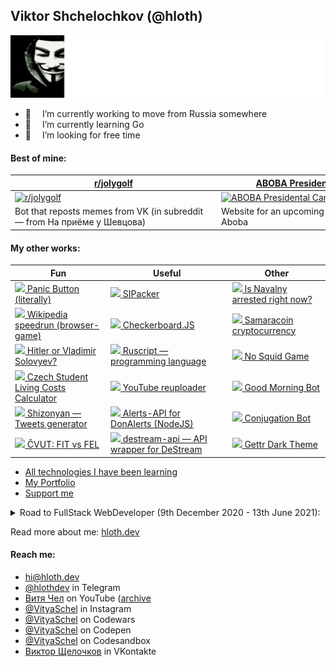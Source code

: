 ## Viktor Shchelochkov (@hloth)

![ёкарный бабай](./banner.svg)

- 🔭  I’m currently working to move from Russia somewhere
- 🌱  I’m currently learning Go
- 🤔  I’m looking for free time

#### Best of mine:
| <div style="width: 316px">[r/jolygolf](https://github.com/VityaSchel/RedditJolygolfBot)</div> | <div style="width: 316px">[ABOBA Presidental Campaign](https://github.com/VityaSchel/ABOBA-2024-election-campaign-website/)</div> | <div style="width: 316px">[Stigfinnare](https://stigfinnare.utidteam.com)</div> |
---|---|---
| [<img width="316" alt="r/jolygolf" src="https://user-images.githubusercontent.com/59040542/109418542-51fc6f80-79e2-11eb-8de7-bbafa387befe.png">](https://github.com/VityaSchel/RedditJolygolfBot) | [<img width="316" alt="ABOBA Presidental Campaign" src="https://user-images.githubusercontent.com/59040542/144708238-f5124658-9eb1-497b-9162-afaa8b05248e.png">](https://github.com/VityaSchel/ABOBA-2024-election-campaign-website/) | [<img width="316" alt="Stigfinnare" src="https://user-images.githubusercontent.com/59040542/109418539-4f9a1580-79e2-11eb-90d2-3593ac44c53f.png">](https://stigfinnare.utidteam.com) |
| Bot that reposts memes from VK (in subreddit — from На приёме у Шевцова) | Website for an upcoming Russian leader Valeriy Aboba | MMO Battleroyale videogame with a collection of minigames |

<!-- waiting for remafia to come out...
#### Some of my mobile games:

[Remafia]()|[Roller-Ride](https://play.google.com/store/apps/details?id=com.VityaSchel.RollerRide)|[GoStudy's Masha Simulator](https://play.google.com/store/apps/details?id=com.VityaSchel.GoStudyMashaSimulator)
---|---|---
[<img width="316" alt="Remafia" src="@REMAFIA@">]()|[<img width="316" alt="Roller-Ride" src="https://user-images.githubusercontent.com/59040542/134201913-c6af4682-d311-4560-92ed-4d356624a437.png">](https://play.google.com/store/apps/details?id=com.VityaSchel.RollerRide)|[<img width="316" alt="GoStudy's Masha Simulator" src="https://user-images.githubusercontent.com/59040542/134202848-baf1c299-4fea-444f-9176-fa4b64dc117b.png">](https://play.google.com/store/apps/details?id=com.VityaSchel.GoStudyMashaSimulator)
Remake of legendary Remafia Online written on top of React Native & Expo|My first mobile arcade game made in Unity with (ads, donate removed)|Mobile clicker game made in Unity in honor of Masha from GoStudy  

-->
#### My other works:
|Fun|Useful|Other|
|---|---|---|
|[<img src="https://user-images.githubusercontent.com/59040542/113713982-fae06d80-96f8-11eb-96fc-db85517df744.png" height="15px"/> Panic Button (literally)](https://vityaschel.github.io/panic-button/) | [<img src="https://user-images.githubusercontent.com/59040542/134213908-ce7bedd0-7979-4b2f-befc-b659c299330c.png" height="15px"/> SIPacker](https://github.com/VityaSchel/SIPacker) | [<img src="https://user-images.githubusercontent.com/59040542/113713981-fae06d80-96f8-11eb-9b94-2b8026aaf34a.png" height="15px"/> Is Navalny arrested right now?](http://navalnyarrested.utidteam.com/) |
|[<img src="https://user-images.githubusercontent.com/59040542/113714003-fddb5e00-96f8-11eb-8b1d-6d00c05d9cad.png" height="15px"/> Wikipedia speedrun (browser-game)](https://wikipedia.utidteam.com/) | [<img src="https://user-images.githubusercontent.com/59040542/136706958-54cca176-6eca-44c5-b8ed-261f1f3093dd.png" height="15px"/> Checkerboard.JS](https://github.com/VityaSchel/checkerboardjs) | [<img src="https://user-images.githubusercontent.com/59040542/113713979-fa47d700-96f8-11eb-93cf-fb7b5a3a84ed.png" height="15px"/> Samaracoin cryptocurrency](https://t.me/samaracoinbot) |
|[<img src="https://user-images.githubusercontent.com/59040542/113713995-fd42c780-96f8-11eb-8b3f-129c92411bc4.png" height="15px"/> Hitler or Vladimir Solovyev?](https://github.com/VityaSchel/vladimir-solovyev)|[<img src="https://user-images.githubusercontent.com/59040542/113713991-fcaa3100-96f8-11eb-85be-8f5e03c8cb15.png" height="15px"/> Ruscript — programming language](https://github.com/VityaSchel/ruscript)| [<img src="https://user-images.githubusercontent.com/59040542/137275609-3b18b5fe-b060-453b-a22a-4a80716b49b7.png" height="15px"/> No Squid Game](https://github.com/VityaSchel/no-squid-game)|
|[<img src="https://user-images.githubusercontent.com/59040542/121818547-e68c9400-cc98-11eb-8da9-a4fe69b9784e.png" height="15px"/> Czech Student Living Costs Calculator](https://utidteam.com/gostudy/)|[<img src="https://user-images.githubusercontent.com/59040542/142717934-0f3dd7f2-853f-49fa-b601-5a1661aa56f1.png" height="15px"/> YouTube reuploader](https://github.com/VityaSchel/reuploader)|[<img src="https://user-images.githubusercontent.com/59040542/134208883-ee628b8b-4f65-41ae-b0d9-9a85d2f3b2c6.png" height="15px"/> Good Morning Bot](https://github.com/VityaSchel/goodmorning-bot)|
|[<img src="https://user-images.githubusercontent.com/59040542/119943038-8e207b80-bfa3-11eb-8892-5af5a839581e.png" height="15px"/> Shizonyan — Tweets generator](https://github.com/VityaSchel/shizonyan)|[<img src="https://user-images.githubusercontent.com/59040542/119943920-b52b7d00-bfa4-11eb-8bae-2293dd57318a.png" height="15px"/> Alerts-API for DonAlerts (NodeJS)](https://github.com/VityaSchel/alerts-api)|[<img src="https://user-images.githubusercontent.com/59040542/119949171-a9db5000-bfaa-11eb-890f-da4315e599b0.png" height="15px"/> Conjugation Bot](https://github.com/VityaSchel/RusWordConBot)|
|[<img src="https://user-images.githubusercontent.com/59040542/121818531-d70d4b00-cc98-11eb-8fab-81e0981448a9.png" height="15px"/> ČVUT: FIT vs FEL](https://utidteam.com/FITvsFEL/)|[<img src="https://user-images.githubusercontent.com/59040542/120078676-a8e91200-c0c1-11eb-84ce-ae67965c3399.png" height="15px"/> destream-api — API wrapper for DeStream](https://github.com/VityaSchel/destream-api)|[<img src="https://user-images.githubusercontent.com/59040542/134209580-1bf5e8fb-1c68-4422-bf67-06ad6795409d.png" height="15px"/> Gettr Dark Theme](https://github.com/vityaschel/gettr-dark-theme)|

- [All technologies I have been learning](https://hloth.dev/me)
- [My Portfolio](https://hloth.dev/portfolio)
- [Support me](https://hloth.dev/donate)

<details> 
  <summary>Road to FullStack WebDeveloper (9th December 2020 - 13th June 2021):</summary>

  <img src="./progress_bar.svg" alt="100%"></img>
    
  ✅ Learning how to design UX\
  ✅ Learning how to write clear code\
  ✅ Learning Less and SCSS\
  ✅ Learning web security\
  ✅ Learning how to create PWA\
  ✅ Learning ReactJS + bundling\
  ✅ Learning Reactstrap, bootstrap and material-ui\
  ✅ Learning TypeScript\
  ✅ Learning ESLint\
  ✅ Learning Node.js (in depth)\
  ✅ Learning NextJS (SWR, incremental generation)\
  ✅ Learning Redux, custom React hooks\
  ✅ Learning ThreeJS\
  ✅ Learning npm and yarn (completely)\
  ✅ Learning MongoDB, mongo shell, nodejs driver\
  ✅ Learning react-spring and react-hook-form\
  ✅ Learning mapbox and amp.dev (superficial)\
  ✅ Learning browserify, webpack and esbuild (in depth)\
  ✅ Learning testing theory\
  ✅ Learning Git (completely)\
  ✅ Learning testing frameworks (+postman)\
  ✅ Learning containers and Docker (superficial)\
  ✅ Start developing splooit with new knowledge
</details>
 
Read more about me: [hloth.dev](https://hloth.dev)

#### Reach me:
- [hi@hloth.dev](mailto:hi@hloth.dev)
- [@hlothdev](https://t.me/hlothdev) in Telegram
- [Витя Чел](https://archive.hloth.dev/youtube) on YouTube ([archive](https://github.com/VityaSchel/the-archive])
- [@VityaSchel](https://instagram.com/vityaschel) in Instagram
- [@VityaSchel](https://codewars.com/users/VityaSchel) on Codewars
- [@VityaSchel](https://codepen.io/VityaSchel) on Codepen
- [@VityaSchel](https://codesandbox.io/u/vityaschel) on Codesandbox
- [Виктор Щелочков](https://vk.com/hloth) in VKontakte
